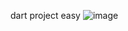 dart project easy
![image](https://github.com/suthidaintafern2004/demopro/assets/114903800/bfc56e46-51a0-4c9d-9b2c-88dff7d47239)


